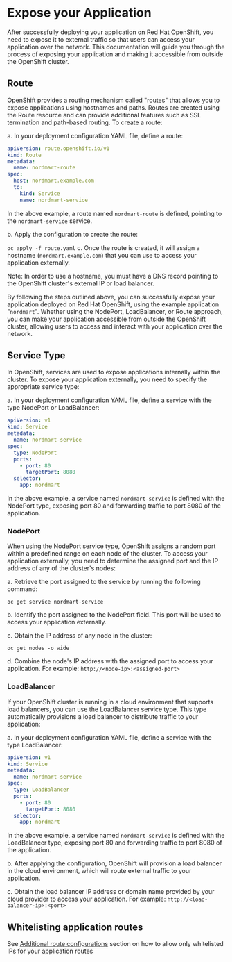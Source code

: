 # Expose your Application

After successfully deploying your application on Red Hat OpenShift, you need to expose it to external traffic so that users can access your application over the network. This documentation will guide you through the process of exposing your application and making it accessible from outside the OpenShift cluster.

## Route

OpenShift provides a routing mechanism called "routes" that allows you to expose applications using hostnames and paths. Routes are created using the Route resource and can provide additional features such as SSL termination and path-based routing. To create a route:

a. In your deployment configuration YAML file, define a route:

```yaml
apiVersion: route.openshift.io/v1
kind: Route
metadata:
  name: nordmart-route
spec:
  host: nordmart.example.com
  to:
    kind: Service
    name: nordmart-service
```

In the above example, a route named `nordmart-route` is defined, pointing to the `nordmart-service` service.

b. Apply the configuration to create the route:

`oc apply -f route.yaml`
c. Once the route is created, it will assign a hostname (`nordmart.example.com`) that you can use to access your application externally.

Note: In order to use a hostname, you must have a DNS record pointing to the OpenShift cluster's external IP or load balancer.

By following the steps outlined above, you can successfully expose your application deployed on Red Hat OpenShift, using the example application "`nordmart`". Whether using the NodePort, LoadBalancer, or Route approach, you can make your application accessible from outside the OpenShift cluster, allowing users to access and interact with your application over the network.

## Service Type

In OpenShift, services are used to expose applications internally within the cluster. To expose your application externally, you need to specify the appropriate service type:

a. In your deployment configuration YAML file, define a service with the type NodePort or LoadBalancer:

```yaml
apiVersion: v1
kind: Service
metadata:
  name: nordmart-service
spec:
  type: NodePort
  ports:
    - port: 80
      targetPort: 8080
  selector:
    app: nordmart
```

In the above example, a service named `nordmart-service` is defined with the NodePort type, exposing port 80 and forwarding traffic to port 8080 of the application.

### NodePort

When using the NodePort service type, OpenShift assigns a random port within a predefined range on each node of the cluster. To access your application externally, you need to determine the assigned port and the IP address of any of the cluster's nodes:

a. Retrieve the port assigned to the service by running the following command:

`oc get service nordmart-service`

b. Identify the port assigned to the NodePort field. This port will be used to access your application externally.

c. Obtain the IP address of any node in the cluster:

`oc get nodes -o wide`

d. Combine the node's IP address with the assigned port to access your application. For example: `http://<node-ip>:<assigned-port>`

### LoadBalancer

If your OpenShift cluster is running in a cloud environment that supports load balancers, you can use the LoadBalancer service type. This type automatically provisions a load balancer to distribute traffic to your application:

a. In your deployment configuration YAML file, define a service with the type LoadBalancer:

```yaml
apiVersion: v1
kind: Service
metadata:
  name: nordmart-service
spec:
  type: LoadBalancer
  ports:
    - port: 80
      targetPort: 8080
  selector:
    app: nordmart
```

In the above example, a service named `nordmart-service` is defined with the LoadBalancer type, exposing port 80 and forwarding traffic to port 8080 of the application.

b. After applying the configuration, OpenShift will provision a load balancer in the cloud environment, which will route external traffic to your application.

c. Obtain the load balancer IP address or domain name provided by your cloud provider to access your application. For example: `http://<load-balancer-ip>:<port>`

## Whitelisting application routes

See [Additional route configurations](../../../../for-administrators/secure-your-cluster/secure-routes.md#additional-route-configuration) section on how to allow only whitelisted IPs for your application routes
